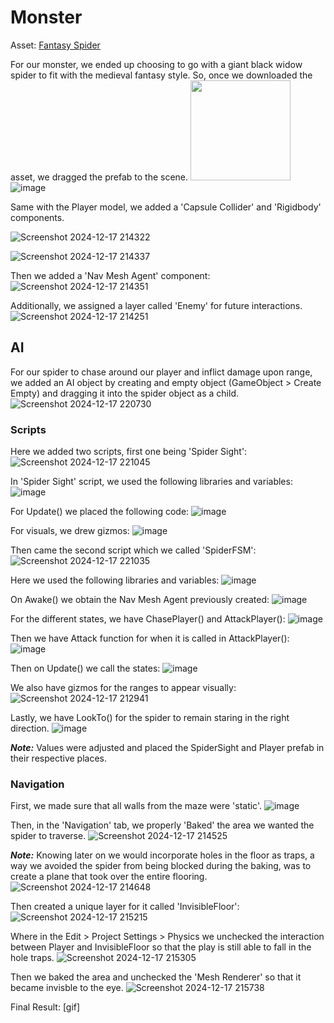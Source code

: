 # Monster
Asset: [Fantasy Spider](https://assetstore.unity.com/packages/3d/characters/animals/insects/fantasy-spider-236418)

For our monster, we ended up choosing to go with a giant black widow spider to fit with the medieval fantasy style. So, once we downloaded the asset, we dragged the prefab to the scene.
<img width="160" alt="" src="" />
![image](https://github.com/user-attachments/assets/43d5740b-c7e1-4bd2-a332-42352f4caa29)

Same with the Player model, we added a 'Capsule Collider' and 'Rigidbody' components.

![Screenshot 2024-12-17 214322](https://github.com/user-attachments/assets/2b28c3ce-8e96-457f-8dc2-bd45cb8d2a4d)

![Screenshot 2024-12-17 214337](https://github.com/user-attachments/assets/64c612c2-7646-4723-81d4-03ebd4babdb0)

Then we added a 'Nav Mesh Agent' component:
![Screenshot 2024-12-17 214351](https://github.com/user-attachments/assets/1748da76-c06f-46ec-91f6-67b5c8e38f30)

Additionally, we assigned a layer called 'Enemy' for future interactions.
![Screenshot 2024-12-17 214251](https://github.com/user-attachments/assets/828bd492-0dc8-4750-9b43-4e8b3a47c16f)

## AI
For our spider to chase around our player and inflict damage upon range, we added an AI object by creating and empty object (GameObject > Create Empty) and dragging it into the spider object as a child.
![Screenshot 2024-12-17 220730](https://github.com/user-attachments/assets/f51b4f5e-d6ce-4bae-832f-32a6350926a8)

### Scripts
Here we added two scripts, first one being 'Spider Sight':
![Screenshot 2024-12-17 221045](https://github.com/user-attachments/assets/fd434b39-7349-4174-a0a3-8b9cc8e8f676)

In 'Spider Sight' script, we used the following libraries and variables:
![image](https://github.com/user-attachments/assets/f4f40a3f-59a8-41f8-9ada-5ded0d8a437b)

For Update() we placed the following code:
![image](https://github.com/user-attachments/assets/d5bf56da-677e-460d-ac01-7fbcd4792bf7)

For visuals, we drew gizmos:
![image](https://github.com/user-attachments/assets/46266421-2c25-4d6a-b7d1-876f76d60fd2)

Then came the second script which we called 'SpiderFSM':
![Screenshot 2024-12-17 221035](https://github.com/user-attachments/assets/95897e14-c2fa-4bbc-b12b-cb6e8451b0ef)

Here we used the following libraries and variables:
![image](https://github.com/user-attachments/assets/b9db866f-9ce1-4259-a46c-4c24ac45b52e)

On Awake() we obtain the Nav Mesh Agent previously created:
![image](https://github.com/user-attachments/assets/c30834d8-272b-49e7-b2c9-9dbd174f5266)

For the different states, we have ChasePlayer() and AttackPlayer():
![image](https://github.com/user-attachments/assets/7239777c-fa7d-46e6-9471-79cb48327b75)

Then we have Attack function for when it is called in AttackPlayer():
![image](https://github.com/user-attachments/assets/5f03b344-9894-48f0-9906-9a950a7a4ade)

Then on Update() we call the states:
![image](https://github.com/user-attachments/assets/9d54ebd8-236c-473d-8d53-b848406755bb)

We also have gizmos for the ranges to appear visually:
![Screenshot 2024-12-17 212941](https://github.com/user-attachments/assets/8634e194-3230-4722-8a17-09c9ecf751b2)

Lastly, we have LookTo() for the spider to remain staring in the right direction.
![image](https://github.com/user-attachments/assets/e95a24a2-4e9f-4b57-ae3c-0b1ec3cdb2ad)

___Note:___ Values were adjusted and placed the SpiderSight and Player prefab in their respective places.

### Navigation
First, we made sure that all walls from the maze were 'static'.
![image](https://github.com/user-attachments/assets/61e5561e-2ff2-4a2d-822a-ac5caaf24a77)

Then, in the 'Navigation' tab, we properly 'Baked' the area we wanted the spider to traverse.
![Screenshot 2024-12-17 214525](https://github.com/user-attachments/assets/0834fd1b-5e40-437c-af59-b74942a42f9b)

___Note:___ Knowing later on we would incorporate holes in the floor as traps, a way we avoided the spider from being blocked during the baking, was to create a plane that took over the entire flooring.
![Screenshot 2024-12-17 214648](https://github.com/user-attachments/assets/6f4726cf-9167-4e89-9d5a-47a5d16c9f36)

Then created a unique layer for it called 'InvisibleFloor':
![Screenshot 2024-12-17 215215](https://github.com/user-attachments/assets/318761ec-48a2-4410-9634-ff30ccefb956)

Where in the Edit > Project Settings > Physics we unchecked the interaction between Player and InvisibleFloor so that the play is still able to fall in the hole traps.
![Screenshot 2024-12-17 215305](https://github.com/user-attachments/assets/f5d33244-0857-4043-898c-1984a5d6197a)

Then we baked the area and unchecked the 'Mesh Renderer' so that it became invisble to the eye.
![Screenshot 2024-12-17 215738](https://github.com/user-attachments/assets/41b506db-8956-464d-b06f-eaa16c98dc07)

Final Result:
[gif]

